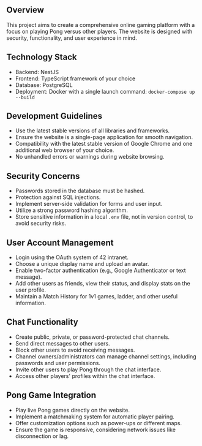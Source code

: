 
<body>

  <section>
    <h1>Overview</h1>
    <p>This project aims to create a comprehensive online gaming platform with a focus on playing Pong versus other players. The website is designed with security, functionality, and user experience in mind.</p>
  </section>

  <section>
    <h1>Technology Stack</h1>
    <ul>
      <li>Backend: NestJS</li>
      <li>Frontend: TypeScript framework of your choice</li>
      <li>Database: PostgreSQL</li>
      <li>Deployment: Docker with a single launch command: <code>docker-compose up --build</code></li>
    </ul>
  </section>

  <section>
    <h1>Development Guidelines</h1>
    <ul>
      <li>Use the latest stable versions of all libraries and frameworks.</li>
      <li>Ensure the website is a single-page application for smooth navigation.</li>
      <li>Compatibility with the latest stable version of Google Chrome and one additional web browser of your choice.</li>
      <li>No unhandled errors or warnings during website browsing.</li>
    </ul>
  </section>

  <section>
    <h1>Security Concerns</h1>
    <ul>
      <li>Passwords stored in the database must be hashed.</li>
      <li>Protection against SQL injections.</li>
      <li>Implement server-side validation for forms and user input.</li>
      <li>Utilize a strong password hashing algorithm.</li>
      <li>Store sensitive information in a local <code>.env</code> file, not in version control, to avoid security risks.</li>
    </ul>
  </section>

  <section>
    <h1>User Account Management</h1>
    <ul>
      <li>Login using the OAuth system of 42 intranet.</li>
      <li>Choose a unique display name and upload an avatar.</li>
      <li>Enable two-factor authentication (e.g., Google Authenticator or text message).</li>
      <li>Add other users as friends, view their status, and display stats on the user profile.</li>
      <li>Maintain a Match History for 1v1 games, ladder, and other useful information.</li>
    </ul>
  </section>

  <section>
    <h1>Chat Functionality</h1>
    <ul>
      <li>Create public, private, or password-protected chat channels.</li>
      <li>Send direct messages to other users.</li>
      <li>Block other users to avoid receiving messages.</li>
      <li>Channel owners/administrators can manage channel settings, including passwords and user permissions.</li>
      <li>Invite other users to play Pong through the chat interface.</li>
      <li>Access other players' profiles within the chat interface.</li>
    </ul>
  </section>

  <section>
    <h1>Pong Game Integration</h1>
    <ul>
      <li>Play live Pong games directly on the website.</li>
      <li>Implement a matchmaking system for automatic player pairing.</li>
      <li>Offer customization options such as power-ups or different maps.</li>
      <li>Ensure the game is responsive, considering network issues like disconnection or lag.</li>
    </ul>
  </section>

</body>

